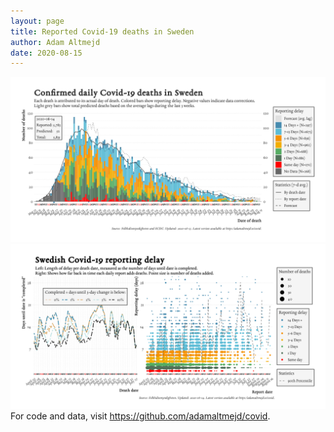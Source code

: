 ```yaml
---
layout: page
title: Reported Covid-19 deaths in Sweden
author: Adam Altmejd
date: 2020-08-15
---
```


![Graph of Swedish Covid-19 deaths with reporting delay.](deaths_lag_sweden_2020-08-15.png "Swedish Covid-19 deaths.")
![Graph of Swedish Covid-19 reporting delay in daily deaths.](lag_trend_sweden_2020-08-15.png "Trend in Swedish Covid-19 mortality reporting delay.")
For code and data, visit <https://github.com/adamaltmejd/covid>.

